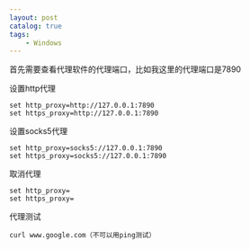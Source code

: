 ```yaml
---
layout: post   	
catalog: true 	
tags:
    - Windows
---
```




首先需要查看代理软件的代理端口，比如我这里的代理端口是7890

设置http代理

```
set http_proxy=http://127.0.0.1:7890
set https_proxy=http://127.0.0.1:7890
```

设置socks5代理

```
set http_proxy=socks5://127.0.0.1:7890
set https_proxy=socks5://127.0.0.1:7890
```

取消代理

```
set http_proxy=
set https_proxy=
```

代理测试

```
curl www.google.com（不可以用ping测试）
```